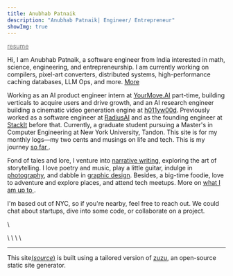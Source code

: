 ```yaml
---
title: Anubhab Patnaik
description: "Anubhab Patnaik| Engineer/ Entrepreneur"
showImg: true
---
```


[<span style="color: #777;"><i class="fa-file-invoice icon"></i> resume</span>](/resume.pdf)

Hi, I am Anubhab Patnaik, a software engineer from India interested in math, science, engineering, and entrepreneurship. I am currently working on compilers, pixel-art converters, distributed systems, high-performance caching databases, LLM Ops, and more. [More <i class="fa-arrow-right icon" ></i> ](https://github.com/anubhavpgit)

Working as an AI product engineer intern at [YourMove.AI](https://yourmove.ai) part-time, building verticals to acquire users and drive growth, and an AI research engineer building a cinematic video generation engine at [h011yw00d](https://x.com/h011yw00dAgent/). Previously worked as a software engineer at [RadiusAI](https://radius.ai/) and as the founding engineer at [StackIt](https://nowstackit.com) before that. Currently, a graduate student pursuing a Master's in Computer Engineering at New York University, Tandon. This site is for my monthly logs—my two cents and musings on life and tech. This is my journey [so far <i class="fa-arrow-right icon" ></i> ](/journey.html).

Fond of tales and lore, I venture into [narrative writing](/blog/#life), exploring the art of storytelling. I love poetry and music, play a little guitar, indulge in [photography](/mementos.html), and dabble in [graphic design](https://dribbble.com/anubhabpatnaik). Besides, a big-time foodie, love to adventure and explore places, and attend tech meetups. More on [what I am up to <i class="fa-arrow-right icon" ></i> ](/current.html).

I'm based out of NYC, so if you're nearby, feel free to reach out. We could chat about startups, dive into some code, or collaborate on a project.

[<i class="fa-envelope icon"></i>](mailto:anubhabr50@gmail.com)  \   [<i class="fa-calendar-days icon"></i>](https://cal.com/anubhavp) 

[<i class="fa-github icon"></i>](https://github.com/anubhavpgit) \ [<i class="fa-linkedin icon"></i>](https://www.linkedin.com/in/anubhabpatnaik/) \ [<i class="fa-instagram icon"></i>](https://instagram.com/anubhavclicks) \ [<i class="fa-basketball icon"></i>](https://dribbble.com/anubhabpatnaik) \ [<i class="fa-earth-americas icon"></i>](https://anubhavp.dev/explored)

---

This site[(*source*)](https://github.com/anubhavpgit/anubhavpgit.github.io) is built using a tailored version of [zuzu](https://github.com/anubhavpgit/zuzu), an open-source static site generator.
